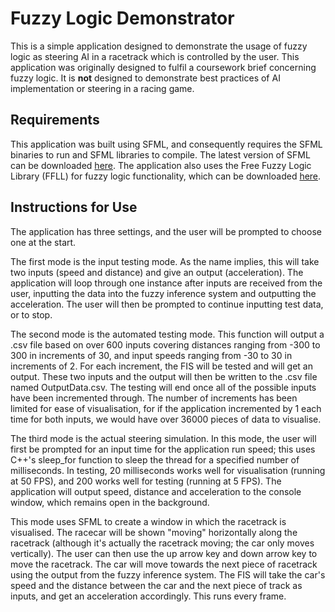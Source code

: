 # Fuzzy Logic Demonstrator

This is a simple application designed to demonstrate the usage of fuzzy logic as steering AI in a racetrack which is controlled by the user. This application was originally designed to fulfil a coursework brief concerning fuzzy logic. It is **not** designed to demonstrate best practices of AI implementation or steering in a racing game.

## Requirements

This application was built using SFML, and consequently requires the SFML binaries to run and SFML libraries to compile. The latest version of SFML can be downloaded [here](https://www.sfml-dev.org/download.php). The application also uses the Free Fuzzy Logic Library (FFLL) for fuzzy logic functionality, which can be downloaded [here](http://ffll.sourceforge.net/downloads.htm).

## Instructions for Use

The application has three settings, and the user will be prompted to choose one at the start.

The first mode is the input testing mode. As the name implies, this will take two inputs (speed and distance) and give an output (acceleration). The application will loop through one instance after inputs are received from the user, inputting the data into the fuzzy inference system and outputting the acceleration. The user will then be prompted to continue inputting test data, or to stop.

The second mode is the automated testing mode. This function will output a .csv file based on over 600 inputs covering distances ranging from -300 to 300 in increments of 30, and input speeds ranging from -30 to 30 in increments of 2. For each increment, the FIS will be tested and will get an output. These two inputs and the output will then be written to the .csv file named OutputData.csv. The testing will end once all of the possible inputs have been incremented through. The number of increments has been limited for ease of visualisation, for if the application incremented by 1 each time for both inputs, we would have over 36000 pieces of data to visualise.

The third mode is the actual steering simulation. In this mode, the user will first be prompted for an input time for the application run speed; this uses C++'s sleep_for function to sleep the thread for a specified number of milliseconds. In testing, 20 milliseconds works well for visualisation (running at 50 FPS), and 200 works well for testing (running at 5 FPS). The application will output speed, distance and acceleration to the console window, which remains open in the background.

This mode uses SFML to create a window in which the racetrack is visualised. The racecar will be shown "moving" horizontally along the racetrack (although it's actually the racetrack moving; the car only moves vertically). The user can then use the up arrow key and down arrow key to move the racetrack. The car will move towards the next piece of racetrack using the output from the fuzzy inference system. The FIS will take the car's speed and the distance between the car and the next piece of track as inputs, and get an acceleration accordingly. This runs every frame.
